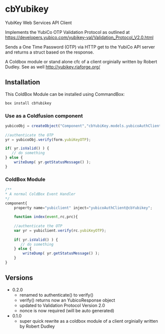 # cbYubikey
YubiKey Web Services API Client

Implements the YubiCo OTP Validation Protocol as outlined at https://developers.yubico.com/yubikey-val/Validation_Protocol_V2.0.html

Sends a One Time Password (OTP) via HTTP get to the YubiCo API server and returns a struct based on the response.

A Coldbox module or stand alone cfc of a client orginially written by Robert Dudley. See as well http://yubikey.riaforge.org/

## Installation 
This ColdBox Module can be installed using CommandBox:

```bash
box install cbYubikey
```
### Use as a Coldfusion component

```js
yubicoObj = createObject("Component","cbYubiKey.models.yubicoAuthClient").init();
	
//authenticate the OTP
yr = yubicoObj.verify(form.yubiKeyOTP);

if( yr.isValid() ) {
   // do something
} else {
	writeDump( yr.getStatusMessage() );
}

```


### ColdBox Module

```js
/**
* A normal ColdBox Event Handler
*/
component{
	property name="yubiclient" inject="yubicoAuthClient@cbYubikey";
	
	function index(event,rc,prc){
		
	//authenticate the OTP
	var yr = yubiclient.verify(rc.yubiKeyOTP);
	
	if( yr.isValid() ) {
  	   // do something
	} else {
		writeDump( yr.getStatusMessage() );
	}
}
```

## Versions
- 0.2.0 
  - renamed to authenticate() to verify()
  - verify() returns now an YubicoResponse object
  - updated to Validation Protocol Version 2.0
  - nonce is now required (will be auto generated)
- 0.1.0 
  - super quick rewrite as a coldbox module of a client orginially written by Robert Dudley
